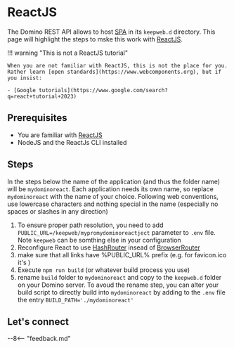 # ReactJS

The Domino REST API allows to host [SPA](https://en.wikipedia.org/wiki/Single-page_application) in its `keepweb.d` directory. This page will highlight the steps to mske this work with [ReactJS](https://react.dev).

!!! warning "This is not a ReactJS tutorial"

    When you are not familiar with ReactJS, this is not the place for you.
    Rather learn [open standards](https://www.webcomponents.org), but if you insist:

    - [Google tutorials](https://www.google.com/search?q=react+tutorial+2023)

## Prerequisites

- You are familiar with [ReactJS](https://react.dev)
- NodeJS and the ReactJs CLI installed

## Steps

In the steps below the name of the application (and thus the folder name) will be `mydominoreact`. Each application needs its own name, so replace `mydominoreact` with the name of your choice. Following web conventions, use lowercase characters and nothing special in the name (especially no spaces or slashes in any direction)

1. To ensure proper path resolution, you need to add `PUBLIC_URL=/keepweb/mypromydominoreactject` parameter to `.env` file. Note `keepweb` can be somthing else in your configuration
2. Reconfigure React to use [HashRouter](https://reactrouter.com/en/main/router-components/hash-router) insead of [BrowserRouter](https://reactrouter.com/en/main/router-components/browser-router)
3. make sure that all links have %PUBLIC_URL% prefix (e.g. for favicon.ico it's <link rel="shortcut icon" href="%PUBLIC_URL%/favicon.ico">)
4. Execute `npm run build` (or whatever build process you use)
5. rename `build` folder to `mydominoreact` and copy to the `keepweb.d` folder on your Domino server. To avoud the rename step, you can alter your build script to directly build into `mydominoreact` by adding to the `.env` file the entry `BUILD_PATH='./mydominoreact'`

## Let's connect

--8<-- "feedback.md"
